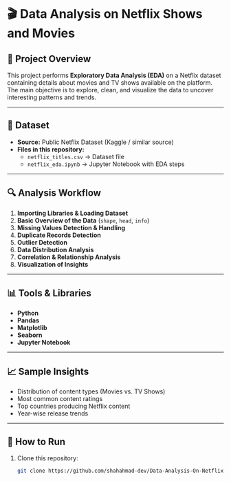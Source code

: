 # 🎬 Data Analysis on Netflix Shows and Movies

## 📌 Project Overview
This project performs **Exploratory Data Analysis (EDA)** on a Netflix dataset containing details about movies and TV shows available on the platform.  
The main objective is to explore, clean, and visualize the data to uncover interesting patterns and trends.

---

## 📂 Dataset
- **Source:** Public Netflix Dataset (Kaggle / similar source)
- **Files in this repository:**
  - `netflix_titles.csv` → Dataset file
  - `netflix_eda.ipynb` → Jupyter Notebook with EDA steps

---

## 🔍 Analysis Workflow
1. **Importing Libraries & Loading Dataset**
2. **Basic Overview of the Data** (`shape`, `head`, `info`)
3. **Missing Values Detection & Handling**
4. **Duplicate Records Detection**
5. **Outlier Detection**
6. **Data Distribution Analysis**
7. **Correlation & Relationship Analysis**
8. **Visualization of Insights**

---

## 📊 Tools & Libraries
- **Python**
- **Pandas**
- **Matplotlib**
- **Seaborn**
- **Jupyter Notebook**

---

## 📈 Sample Insights
- Distribution of content types (Movies vs. TV Shows)
- Most common content ratings
- Top countries producing Netflix content
- Year-wise release trends

---

## 🚀 How to Run
1. Clone this repository:
   ```bash
   git clone https://github.com/shahahmad-dev/Data-Analysis-On-Netflix.git
